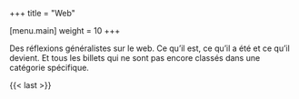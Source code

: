 +++
title = "Web"

[menu.main]
weight = 10
+++

Des réflexions généralistes sur le web. Ce qu’il est, ce qu’il a été et ce qu’il devient. Et tous les billets qui ne sont pas encore classés dans une catégorie spécifique.

{{< last >}}